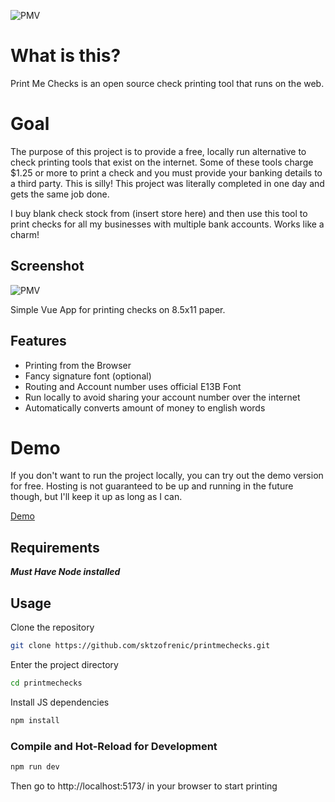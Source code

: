 ![PMV](https://drx-danwins.us-east-1.linodeobjects.com/drx-danwins/pmc_51525a39.png) 

# What is this?
Print Me Checks is an open source check printing tool that runs on the web. 

# Goal
The purpose of this project is to provide a free, locally run alternative to check printing tools that exist on the internet. Some of these tools charge $1.25 or more to print a check and you must provide your banking details to a third party. This is silly! This project was literally completed in one day and gets the same job done. 

I buy blank check stock from (insert store here) and then use this tool to print checks for all my businesses with
multiple bank accounts. Works like a charm!

## Screenshot
![PMV](https://drx-danwins.us-east-1.linodeobjects.com/drx-danwins/screencapture-printmechecks-tiiny-site-2024-07-04-07_13_31_(1)_e9e4be02.png)

Simple Vue App for printing checks on 8.5x11 paper.

## Features
* Printing from the Browser
* Fancy signature font (optional)
* Routing and Account number uses official E13B Font
* Run locally to avoid sharing your account number over the internet
* Automatically converts amount of money to english words


# Demo
If you don't want to run the project locally, you can try out the demo version for free. Hosting is not guaranteed to be
up and running in the future though, but I'll keep it up as long as I can. 

[Demo](https://printmechecks.tiiny.site/)

## Requirements
***Must Have Node installed***

## Usage

Clone the repository

```sh
git clone https://github.com/sktzofrenic/printmechecks.git
```
Enter the project directory

```sh
cd printmechecks
```
Install JS dependencies

```sh
npm install
```

### Compile and Hot-Reload for Development

```sh
npm run dev
```

Then go to http://localhost:5173/ in your browser to start printing

